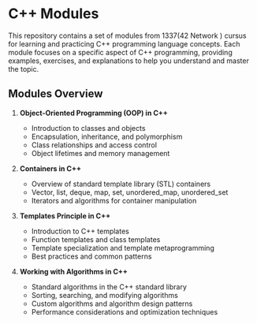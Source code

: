 # C++ Modules

This repository contains a set of modules from 1337(42 Network ) cursus for learning and practicing C++ programming language concepts. Each module focuses on a specific aspect of C++ programming, providing examples, exercises, and explanations to help you understand and master the topic.

## Modules Overview

1. **Object-Oriented Programming (OOP) in C++**
   - Introduction to classes and objects
   - Encapsulation, inheritance, and polymorphism
   - Class relationships and access control
   - Object lifetimes and memory management

2. **Containers in C++**
   - Overview of standard template library (STL) containers
   - Vector, list, deque, map, set, unordered_map, unordered_set
   - Iterators and algorithms for container manipulation

3. **Templates Principle in C++**
   - Introduction to C++ templates
   - Function templates and class templates
   - Template specialization and template metaprogramming
   - Best practices and common patterns

4. **Working with Algorithms in C++**
   - Standard algorithms in the C++ standard library
   - Sorting, searching, and modifying algorithms
   - Custom algorithms and algorithm design patterns
   - Performance considerations and optimization techniques
